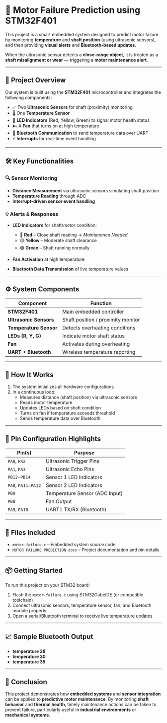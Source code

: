 # 🔧 Motor Failure Prediction using STM32F401

This project is a smart embedded system designed to predict motor failure by monitoring **temperature** and **shaft position** (using ultrasonic sensors), and then providing **visual alerts** and **Bluetooth-based updates**.

When the ultrasonic sensor detects a **close-range object**, it is treated as a **shaft misalignment or wear** — triggering a **motor maintenance alert**.

---

## 📌 Project Overview

Our system is built using the **STM32F401** microcontroller and integrates the following components:

- ✅ Two **Ultrasonic Sensors** for shaft (proximity) monitoring  
- 🌡️ One **Temperature Sensor**  
- 🚦 **LED Indicators** (Red, Yellow, Green) to signal motor health status  
- 🌬️ A **Fan** that turns on at high temperature  
- 📲 **Bluetooth Communication** to send temperature data over UART  
- ⚡ **Interrupts** for real-time event handling  

---

## 🛠️ Key Functionalities

### 🔍 Sensor Monitoring

- **Distance Measurement** via ultrasonic sensors simulating shaft position
- **Temperature Reading** through ADC
- **Interrupt-driven sensor event handling**

### 💡 Alerts & Responses

- **LED Indicators** for shaft/motor condition:
  - 🔴 **Red** – Close shaft reading → *Maintenance Needed*  
  - 🟡 **Yellow** – Moderate shaft clearance  
  - 🟢 **Green** – Shaft running normally  

- **Fan Activation** at high temperature
- **Bluetooth Data Transmission** of live temperature values

---

## ⚙️ System Components

| Component                | Function                           |
|--------------------------|------------------------------------|
| **STM32F401**            | Main embedded controller           |
| **Ultrasonic Sensors**   | Shaft position / proximity monitor |
| **Temperature Sensor**   | Detects overheating conditions     |
| **LEDs (R, Y, G)**       | Indicate motor shaft status        |
| **Fan**                  | Activates during overheating       |
| **UART + Bluetooth**     | Wireless temperature reporting     |

---

## 🧠 How It Works

1. The system initializes all hardware configurations
2. In a continuous loop:
   - Measures distance (shaft position) via ultrasonic sensors  
   - Reads motor temperature  
   - Updates LEDs based on shaft condition  
   - Turns on fan if temperature exceeds threshold  
   - Sends temperature data over Bluetooth  

---

## 📡 Pin Configuration Highlights

| Pin(s)        | Purpose                       |
|---------------|-------------------------------|
| `PA0`, `PA2`  | Ultrasonic Trigger Pins       |
| `PA1`, `PA3`  | Ultrasonic Echo Pins          |
| `PB12–PB14`   | Sensor 1 LED Indicators       |
| `PA8`, `PA11–PA12` | Sensor 2 LED Indicators  |
| `PB9`         | Temperature Sensor (ADC Input)|
| `PB8`         | Fan Output                    |
| `PA9`, `PA10` | UART1 TX/RX (Bluetooth)       |

---

## 🧾 Files Included

- `motor-failure.c` – Embedded system source code  
- `MOTOR FAILURE PREDICTION.docx` – Project documentation and pin details  

---

## 📦 Getting Started

To run this project on your STM32 board:

1. Flash the `motor-failure.c` using STM32CubeIDE (or compatible toolchain)  
2. Connect ultrasonic sensors, temperature sensor, fan, and Bluetooth module properly  
3. Open a serial/Bluetooth terminal to receive live temperature updates  

---

## 📈 Sample Bluetooth Output
  - **temperature 28**
  - **temperature 30**
  - **temperature 35**

---

## 🧾 Conclusion

This project demonstrates how **embedded systems** and **sensor integration** can be applied to **predictive motor maintenance**. By monitoring **shaft behavior** and **thermal health**, timely maintenance actions can be taken to prevent failure, particularly useful in **industrial environments** or **mechanical systems**.

